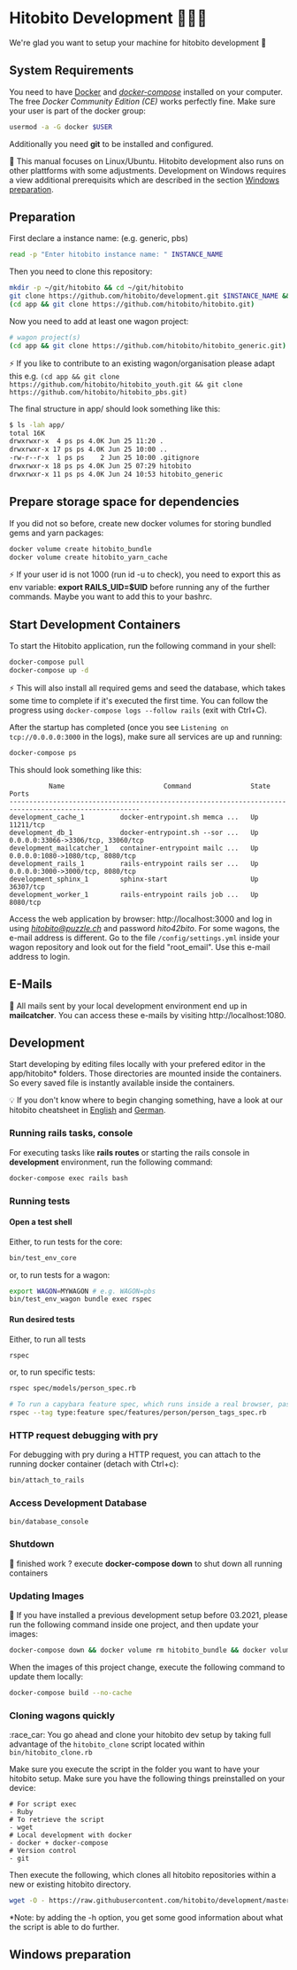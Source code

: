 # Hitobito Development 👩🏽‍💻

We're glad you want to setup your machine for hitobito development 💃

## System Requirements

You need to have [Docker][docker] and _[docker-compose][doco]_ installed on your computer.
The free _Docker Community Edition (CE)_ works perfectly fine. Make sure your user is part of the docker group:
```bash
usermod -a -G docker $USER
```

[docker]: https://docs.docker.com/install/
[doco]: https://docs.docker.com/compose/install/

Additionally you need **git** to be installed and configured.
 
 🐧 This manual focuses on Linux/Ubuntu. Hitobito development also runs on other plattforms with some adjustments. 
 Development on Windows requires a view additional prerequisits which are described in the section [Windows preparation][windows_preparation].

[windows_preparation]: https://github.com/sniederberger/hitobito_development/tree/feature/readme_windows#windows-preparation

## Preparation

First declare a instance name: (e.g. generic, pbs)

```bash
read -p "Enter hitobito instance name: " INSTANCE_NAME
```

Then you need to clone this repository:

```bash
mkdir -p ~/git/hitobito && cd ~/git/hitobito
git clone https://github.com/hitobito/development.git $INSTANCE_NAME && cd $INSTANCE_NAME
(cd app && git clone https://github.com/hitobito/hitobito.git)
```

Now you need to add at least one wagon project:

```bash
# wagon project(s)
(cd app && git clone https://github.com/hitobito/hitobito_generic.git)
```

⚡ If you like to contribute to an existing wagon/organisation please adapt this e.g. `(cd app && git clone https://github.com/hitobito/hitobito_youth.git && git clone https://github.com/hitobito/hitobito_pbs.git)`


The final structure in app/ should look something like this:

```bash
$ ls -lah app/
total 16K
drwxrwxr-x  4 ps ps 4.0K Jun 25 11:20 .
drwxrwxr-x 17 ps ps 4.0K Jun 25 10:00 ..
-rw-r--r-x  1 ps ps    2 Jun 25 10:00 .gitignore
drwxrwxr-x 18 ps ps 4.0K Jun 25 07:29 hitobito
drwxrwxr-x 11 ps ps 4.0K Jun 24 10:53 hitobito_generic
```

## Prepare storage space for dependencies

If you did not so before, create new docker volumes for storing bundled gems and yarn packages:

```bash
docker volume create hitobito_bundle
docker volume create hitobito_yarn_cache
```

⚡ If your user id is not 1000 (run id -u to check), you need to export this as env variable: **export RAILS_UID=$UID** before running any of the further commands. Maybe you want to add this to your bashrc.

## Start Development Containers

To start the Hitobito application, run the following command in your shell:

```bash
docker-compose pull
docker-compose up -d
```

⚡ This will also install all required gems and seed the database, which takes some time to complete if it's executed the first time. You can follow the progress using `docker-compose logs --follow rails` (exit with Ctrl+C).

After the startup has completed (once you see `Listening on tcp://0.0.0.0:3000` in the logs), make sure all services are up and running:

```bash
docker-compose ps
```

This should look something like this:

```
          Name                         Command               State                 Ports               
-------------------------------------------------------------------------------------------------------
development_cache_1         docker-entrypoint.sh memca ...   Up      11211/tcp                         
development_db_1            docker-entrypoint.sh --sor ...   Up      0.0.0.0:33066->3306/tcp, 33060/tcp
development_mailcatcher_1   container-entrypoint mailc ...   Up      0.0.0.0:1080->1080/tcp, 8080/tcp                       
development_rails_1         rails-entrypoint rails ser ...   Up      0.0.0.0:3000->3000/tcp, 8080/tcp  
development_sphinx_1        sphinx-start                     Up      36307/tcp                         
development_worker_1        rails-entrypoint rails job ...   Up      8080/tcp
```

Access the web application by browser: http://localhost:3000 and log in using *hitobito@puzzle.ch* and password *hito42bito*. For some wagons, the e-mail address is different. Go to the file ```/config/settings.yml``` inside your wagon repository and look out for the field "root_email". Use this e-mail address to login.

## E-Mails

:email: All mails sent by your local development environment end up in **mailcatcher**. You can access these e-mails by visiting http://localhost:1080.

## Development

Start developing by editing files locally with your prefered editor in the app/hitobito* folders. Those directories are mounted inside the containers. So every saved file is instantly available inside the containers.

:bulb: If you don't know where to begin changing something, have a look at our hitobito cheatsheet in [English](./doc/hitobito-cheatsheet-en.pdf) and [German](./doc/hitobito-cheatsheet.pdf).

### Running rails tasks, console

For executing tasks like **rails routes** or starting the rails console in **development** environment, run the following command:

```bash
docker-compose exec rails bash
```

### Running tests

#### Open a test shell

Either, to run tests for the core:

```bash
bin/test_env_core
```

or, to run tests for a wagon:


```bash
export WAGON=MYWAGON # e.g. WAGON=pbs
bin/test_env_wagon bundle exec rspec
```

#### Run desired tests

Either, to run all tests

```bash
rspec
```

or, to run specific tests:

```bash
rspec spec/models/person_spec.rb

# To run a capybara feature spec, which runs inside a real browser, pass the following flag:
rspec --tag type:feature spec/features/person/person_tags_spec.rb
```

### HTTP request debugging with pry

For debugging with pry during a HTTP request, you can attach to the running docker container (detach with Ctrl+c):

```bash
bin/attach_to_rails
```

### Access Development Database
```bash
bin/database_console
```
### Shutdown

🍺 finished work ? execute **docker-compose down** to shut down all running containers

### Updating Images

:calendar: If you have installed a previous development setup before 03.2021, please run the following command inside one project, and then update your images:
```bash
docker-compose down && docker volume rm hitobito_bundle && docker volume create hitobito_bundle
```

When the images of this project change, execute the following command to update them locally:

```bash
docker-compose build --no-cache
```

### Cloning wagons quickly  

:race_car: You go ahead and clone your hitobito dev setup by taking full advantage of the `hitobito_clone` script located within `bin/hitobito_clone.rb`

Make sure you execute the script in the folder you want to have your hitobito setup. Make sure you have the following things preinstalled on your device:

```text
# For script exec
- Ruby
# To retrieve the script
- wget
# Local development with docker
- docker + docker-compose
# Version control
- git
```

Then execute the following, which clones all hitobito repositories within a new or existing hitobito directory.

```bash
wget -O - https://raw.githubusercontent.com/hitobito/development/master/bin/hitobito_clone.rb | ruby
```

&ast;Note: by adding the -h option, you get some good information about what the script is able to do further.


## Windows preparation
